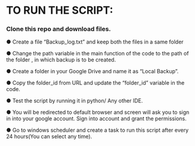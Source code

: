 # TO RUN THE SCRIPT:

### Clone this repo and download files.

● Create a file “Backup_log.txt” and keep both the files in a same folder

● Change the path variable in the main function of the code to the path of the folder ,
  in which backup is to be created.
  
● Create a folder in your Google Drive and name it as “Local Backup”.

● Copy the folder_id from URL and update the “folder_id” variable in the code.

● Test the script by running it in python/ Any other IDE.

● You will be redirected to default browser and screen will ask you to sign in into
  your google account. Sign into account and grant the permissions.
  
● Go to windows scheduler and create a task to run this script after every 24
hours(You can select any time).
